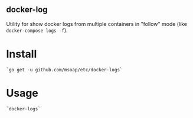 docker-log
----------

Utility for show docker logs from multiple containers in "follow" mode (like `docker-compose logs -f`).

Install
=======

    `go get -u github.com/msoap/etc/docker-logs`

Usage
=====

    `docker-logs`
